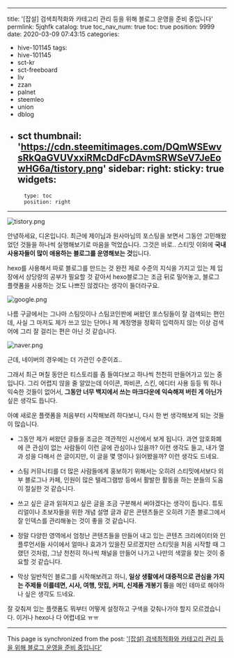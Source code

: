 
---
title: '[잡설] 검색최적화와 카테고리 관리 등을 위해 블로그 운영을 준비 중입니다'
permlink: 5jqhfk
catalog: true
toc_nav_num: true
toc: true
position: 9999
date: 2020-03-09 07:43:15
categories:
- hive-101145
tags:
- hive-101145
- sct-kr
- sct-freeboard
- liv
- zzan
- palnet
- steemleo
- union
- dblog
- sct
thumbnail: 'https://cdn.steemitimages.com/DQmWSEwvsRkQaGVUVxxiRMcDdFcDAvmSRWSeV7JeEowHG6a/tistory.png'
sidebar:
    right:
        sticky: true
widgets:
    -
        type: toc
        position: right
---


![tistory.png](https://cdn.steemitimages.com/DQmWSEwvsRkQaGVUVxxiRMcDdFcDAvmSRWSeV7JeEowHG6a/tistory.png)


안녕하세요, 디온입니다. 최근에 제이님과 원사마님의 포스팅을 보면서 그동안 고민해왔었던 것들을 하나씩 실행해보기로 마음을 먹었습니다. 그것은 바로.. 스티밋 이외에 **국내 사용자들이 많이 애용하는 블로그를 운영해보는 것**입니다.

hexo를 사용해서 따로 블로그를 만드는 것 완전 제로 수준의 지식을 가지고 있는 제 입장에서 상당량의 공부가 필요할 것 같아서 hexo블로그는 조금 뒤로 밀어놓고, 블로그 플랫폼을 사용하는 것도 나쁘진 않겠다는 생각이 들더라구요.

![google.png](https://cdn.steemitimages.com/DQmarmujt85f4NGwAmcgvJu6PHtMuYQ9DJFZYvph6x8DFiw/google.png)

나름 구글에서는 그나마 스팀잇이나 스팀코인판에 써왔던 포스팅들이 잘 검색되는 편인데, 사실 그 마저도 제가 쓰고 있는 단어나 제 계정명을 정확히 입력하지 않는 이상 검색어에 그리 잘 걸리는 편은 아닌 것 같습니다.

![naver.png](https://cdn.steemitimages.com/DQmPfTma7TGYZMXZ5uLj3ZwFPcNV9mBKDMFxt94MxchRHpx/naver.png)

근데, 네이버의 경우에는 더 가관인 수준이죠..

그래서 최근 며칠 동안은 티스토리를 좀 들여다보고 하나씩 천천히 만들어가고 있는 중입니다. 그리 어렵지 않을 줄 알았는데 아이콘, 파비콘, 스킨, 에디터 사용 등등 뭐 하나 익숙한 것들이 없어서, **그동안 너무 백지에서 쓰는 마크다운에 익숙해져 버린 게 아닌가**싶은 생각도 듭니다.

아예 새로운 플랫폼을 처음부터 시작해보려 하다보니, 다시 한 번 생각해보게 되는 것들이 많습니다.

- 그동안 제가 써왔던 글들을 조금은 객관적인 시선에서 보게 됩니다. 과연 암호화폐에 큰 관심이 없는 사람들이 이런 글에 관심이나 있을까? 이런 생각도 들고, 내가 열과 성을 다해서 쓴 글이지만, 이 글을 몇 명이나 읽어봤을까? 이런 생각도 드네요.

-  스팀 커뮤니티를 더 많은 사람들에게 홍보하기 위해서는 오히려 스티밋에서보다 외부 블로그나 카페, 인원이 많은 텔레그램방 등에서 활발한 활동을 하는 분들의 도움이 절실한 것 같습니다. 

- 쓰고 싶은 글과 읽혀지고 싶은 글을 조금 구분해서 써야겠다는 생각이 듭니다. 튜토리얼이나 초보자들을 위한 개념 설명 글과 같은 콘텐츠들은 오히려 기존 블로그에서 잘 인덱스를 관리해놓는 것이 좋을 것 같습니다.

- 정말 다양한 영역에서 엄청난 콘텐츠들을 만들어 내고 있는 콘텐츠 크리에이터와 인플루언서들 사이에서 얼마나 효과가 있을진 모르겠지만 스티밋을 처음 시작할 때 그랬던 것처럼, 그냥 천천히 하나씩 채널을 만들어 나가고 나만의 색깔을 찾는 것이 중요할 것 같습니다.

- 막상 일반적인 블로그를 시작해보려고 하니, **일상 생활에서 대중적으로 관심을 가지는 주제들 이를테면, 시사, 여행, 맛집, 커피, 신제품 개봉기 등**을 메인 테마로 해야하나 싶은 생각도 드네요.


잘 갖춰져 있는 플랫폼도 뭐부터 어떻게 설정하고 구색을 갖춰나가야 할지 모르겠습니다. 이거나 hexo나 다 어렵네요 ㅠㅠ

- - -

This page is synchronized from the post: ['[잡설] 검색최적화와 카테고리 관리 등을 위해 블로그 운영을 준비 중입니다'](https://steemit.com/@donekim/5jqhfk)
